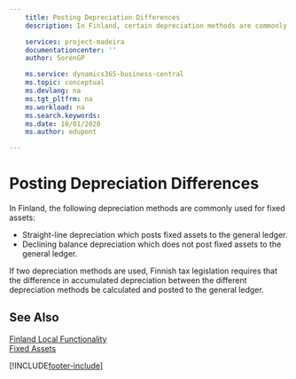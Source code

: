 ```yaml
---
    title: Posting Depreciation Differences
    description: In Finland, certain depreciation methods are commonly used for fixed assets.

    services: project-madeira 
    documentationcenter: ''
    author: SorenGP

    ms.service: dynamics365-business-central
    ms.topic: conceptual
    ms.devlang: na
    ms.tgt_pltfrm: na
    ms.workload: na
    ms.search.keywords:
    ms.date: 10/01/2020
    ms.author: edupont

---
```

# Posting Depreciation Differences
In Finland, the following depreciation methods are commonly used for fixed assets:  

- Straight-line depreciation which posts fixed assets to the general ledger.  
- Declining balance depreciation which does not post fixed assets to the general ledger.  

If two depreciation methods are used, Finnish tax legislation requires that the difference in accumulated depreciation between the different depreciation methods be calculated and posted to the general ledger.  

## See Also  
[Finland Local Functionality](finland-local-functionality.md)  
[Fixed Assets](../../fa-manage.md)   


[!INCLUDE[footer-include](../../includes/footer-banner.md)]